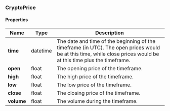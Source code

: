

[//]: # (CLASS:CryptoPrice)

[//]: # (KIND:object)

### CryptoPrice

#### Properties

[//]: # (START_DEFINITION)

Name | Type | Description
------------ | ------------- | -------------
**time** | datetime | The date and time of the beginning of the timeframe (in UTC). The open prices would be at this time, while close prices would be at this time plus the timeframe. &nbsp;
**open** | float | The opening price of the timeframe. &nbsp;
**high** | float | The high price of the timeframe. &nbsp;
**low** | float | The low price of the timeframe. &nbsp;
**close** | float | The closing price of the timeframe. &nbsp;
**volume** | float | The volume during the timeframe. &nbsp;

[//]: # (END_DEFINITION)



